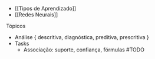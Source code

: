 * [[Tipos de Aprendizado]]
* [[Redes Neurais]]

Tópicos
* Análise { descritiva, diagnóstica, preditiva, prescritiva }
* Tasks
	* Associação: suporte, confiança, fórmulas #TODO